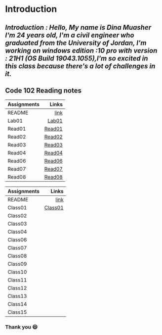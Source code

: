 # Introduction

##  *Introduction : Hello, My name is Dina Muasher I'm 24 years old, I'm a civil engineer who graduated from the University of Jordan, I'm working on windows edition :10 pro with version : 21H1 (OS Build 19043.1055),I'm so excited in this class because there's a lot of challenges in it.*

## **Code 102 Reading notes**






 | Assignments| Links|
|--------|-------:|
| README| [link](README.md)|
| Lab01 | [Lab01](Lab01.md)|
| Read01 | [Read01](Read01.md)|
| Read02 | [Read02](Read02.md)|
| Read03 | [Read03](READ03.md)|
| Read04 | [Read04](READ04.md)|
| Read06 | [Read06](READ06.md)|
| Read07 | [Read07](READ07.md)|
| Read08 | [Read08](READ08.md)|










 | Assignments| Links|
|--------|-------:|
| README| [link](README.md)|
| Class01 |[Class01](Class01.md) |
| Class02 | |
| Class03 | |
| Class04 | |
| Class06 | |
| Class07 | |
| Class08 | |
| Class09 | |
| Class10 | |
| Class11 | |
| Class12 | |
| Class13 | |
| Class14 | |
| Class15 | |



### Thank you 😄 


